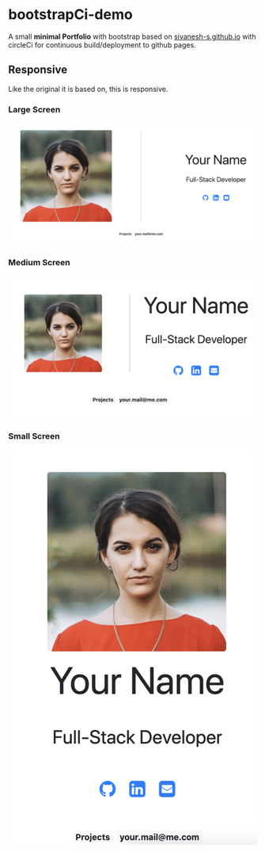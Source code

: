 # bootstrapCi-demo

A small **minimal Portfolio** with bootstrap based on [sivanesh-s.github.io](https://sivanesh-s.github.io/portfolio-minimal/)
with circleCi for continuous build/deployment to github pages.

## Responsive
Like the original it is based on, this is responsive.

### Large Screen
<img src="./src/img/Lg.png" >

### Medium Screen
<img src="./src/img/Md.png" >

### Small Screen
<img src="./src/img/Sm.png" >

